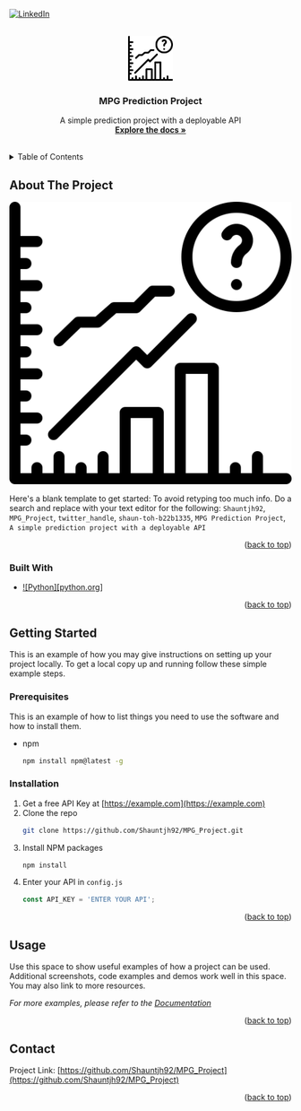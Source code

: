 <!-- Improved compatibility of back to top link: See: https://github.com/othneildrew/Best-README-Template/pull/73 -->
<a name="readme-top"></a>
<!--
*** Thanks for checking out the Best-README-Template. If you have a suggestion
*** that would make this better, please fork the repo and create a pull request
*** or simply open an issue with the tag "enhancement".
*** Don't forget to give the project a star!
*** Thanks again! Now go create something AMAZING! :D
-->



<!-- PROJECT SHIELDS -->
<!--
*** I'm using markdown "reference style" links for readability.
*** Reference links are enclosed in brackets [ ] instead of parentheses ( ).
*** See the bottom of this document for the declaration of the reference variables
*** for contributors-url, forks-url, etc. This is an optional, concise syntax you may use.
*** https://www.markdownguide.org/basic-syntax/#reference-style-links
-->
[![LinkedIn][linkedin-shield]][linkedin-url]



<!-- PROJECT LOGO -->
<br />
<div align="center">
  <a href="https://github.com/Shauntjh92/MPG_Project">
    <img src="images/icon.png" alt="Logo" width="80" height="80">
  </a>

<h3 align="center">MPG Prediction Project</h3>

  <p align="center">
    A simple prediction project with a deployable API
    <br />
    <a href="https://github.com/Shauntjh92/MPG_Project"><strong>Explore the docs »</strong></a>
    <br />
    <br />
  </p>
</div>



<!-- TABLE OF CONTENTS -->
<details>
  <summary>Table of Contents</summary>
  <ol>
    <li>
      <a href="#about-the-project">About The Project</a>
      <ul>
        <li><a href="#built-with">Built With</a></li>
      </ul>
    </li>
    <li>
      <a href="#getting-started">Getting Started</a>
      <ul>
        <li><a href="#prerequisites">Prerequisites</a></li>
        <li><a href="#installation">Installation</a></li>
      </ul>
    </li>
    <li><a href="#usage">Usage</a></li>
    <li><a href="#contact">Contact</a></li>
    
  </ol>
</details>



<!-- ABOUT THE PROJECT -->
## About The Project

[![MPG Prediction Machine][product-screenshot]](https://example.com)

Here's a blank template to get started: To avoid retyping too much info. Do a search and replace with your text editor for the following: `Shauntjh92`, `MPG_Project`, `twitter_handle`, `shaun-toh-b22b1335`, `MPG Prediction Project`, `A simple prediction project with a deployable API`

<p align="right">(<a href="#readme-top">back to top</a>)</p>



### Built With

* [![Python][python.org]][python-url]

<p align="right">(<a href="#readme-top">back to top</a>)</p>



<!-- GETTING STARTED -->
## Getting Started

This is an example of how you may give instructions on setting up your project locally.
To get a local copy up and running follow these simple example steps.

### Prerequisites

This is an example of how to list things you need to use the software and how to install them.
* npm
  ```sh
  npm install npm@latest -g
  ```

### Installation

1. Get a free API Key at [https://example.com](https://example.com)
2. Clone the repo
   ```sh
   git clone https://github.com/Shauntjh92/MPG_Project.git
   ```
3. Install NPM packages
   ```sh
   npm install
   ```
4. Enter your API in `config.js`
   ```js
   const API_KEY = 'ENTER YOUR API';
   ```

<p align="right">(<a href="#readme-top">back to top</a>)</p>



<!-- USAGE EXAMPLES -->
## Usage

Use this space to show useful examples of how a project can be used. Additional screenshots, code examples and demos work well in this space. You may also link to more resources.

_For more examples, please refer to the [Documentation](https://example.com)_

<p align="right">(<a href="#readme-top">back to top</a>)</p>


<!-- CONTACT -->
## Contact

Project Link: [https://github.com/Shauntjh92/MPG_Project](https://github.com/Shauntjh92/MPG_Project)

<p align="right">(<a href="#readme-top">back to top</a>)</p>

<!-- MARKDOWN LINKS & IMAGES -->
<!-- https://www.markdownguide.org/basic-syntax/#reference-style-links -->
[contributors-shield]: https://img.shields.io/github/contributors/Shauntjh92/MPG_Project.svg?style=for-the-badge
[contributors-url]: https://github.com/Shauntjh92/MPG_Project/graphs/contributors
[forks-shield]: https://img.shields.io/github/forks/Shauntjh92/MPG_Project.svg?style=for-the-badge
[forks-url]: https://github.com/Shauntjh92/MPG_Project/network/members
[stars-shield]: https://img.shields.io/github/stars/Shauntjh92/MPG_Project.svg?style=for-the-badge
[stars-url]: https://github.com/Shauntjh92/MPG_Project/stargazers
[issues-shield]: https://img.shields.io/github/issues/Shauntjh92/MPG_Project.svg?style=for-the-badge
[issues-url]: https://github.com/Shauntjh92/MPG_Project/issues
[license-shield]: https://img.shields.io/github/license/Shauntjh92/MPG_Project.svg?style=for-the-badge
[license-url]: https://github.com/Shauntjh92/MPG_Project/blob/master/LICENSE.txt
[linkedin-shield]: https://img.shields.io/badge/-LinkedIn-black.svg?style=for-the-badge&logo=linkedin&colorB=555
[linkedin-url]: https://linkedin.com/in/shaun-toh-b22b1335
[product-screenshot]: images/icon.png
[python-url]: https://www.python.org/
